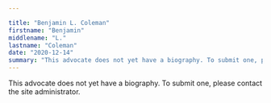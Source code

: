 ```yaml
---

title: "Benjamin L. Coleman"
firstname: "Benjamin"
middlename: "L."
lastname: "Coleman"
date: "2020-12-14"
summary: "This advocate does not yet have a biography. To submit one, please contact the site administrator."
---
```

This advocate does not yet have a biography. To submit one, please contact the site administrator.

